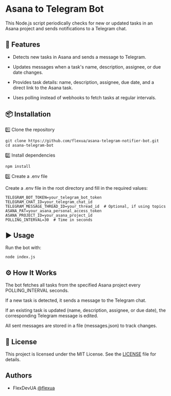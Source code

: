 # Asana to Telegram Bot

This Node.js script periodically checks for new or updated tasks in an Asana project and sends notifications to a Telegram chat.

## 🚀 Features

- Detects new tasks in Asana and sends a message to Telegram.

- Updates messages when a task's name, description, assignee, or due date changes.

- Provides task details: name, description, assignee, due date, and a direct link to the Asana task.

- Uses polling instead of webhooks to fetch tasks at regular intervals.

## 📦 Installation

1️⃣ Clone the repository

```
git clone https://github.com/flexua/asana-telegram-notifier-bot.git
cd asana-telegram-bot
```

2️⃣ Install dependencies

```
npm install
```

3️⃣ Create a .env file

Create a .env file in the root directory and fill in the required values:

```
TELEGRAM_BOT_TOKEN=your_telegram_bot_token
TELEGRAM_CHAT_ID=your_telegram_chat_id
TELEGRAM_MESSAGE_THREAD_ID=your_thread_id  # Optional, if using topics
ASANA_PAT=your_asana_personal_access_token
ASANA_PROJECT_ID=your_asana_project_id
POLLING_INTERVAL=30  # Time in seconds
```

## ▶️ Usage

Run the bot with:
```
node index.js
```
## ⚙️ How It Works

The bot fetches all tasks from the specified Asana project every POLLING_INTERVAL seconds.

If a new task is detected, it sends a message to the Telegram chat.

If an existing task is updated (name, description, assignee, or due date), the corresponding Telegram message is edited.

All sent messages are stored in a file (messages.json) to track changes.

## 📜 License

This project is licensed under the MIT License. See the [LICENSE](https://github.com/flexua/asana-telegram-notifier-bot?tab=MIT-1-ov-file) file for details.

## Authors

- FlexDevUA [@flexua](https://www.github.com/flexua)


